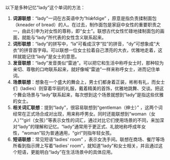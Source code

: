 以下是多种记忆“lady”这个单词的方法：
1. **词源联想**：“lady”一词在古英语中为“hlǣfdige” ，原意是指负责揉制面包（kneader of bread）的人。在过去，制作面包是家庭中女性的重要职责之一，由此引申为对女性的尊称，即“女士”。联想古代女性忙碌地揉制面包的画面，就能与“lady”所代表的女性含义联系起来。
2. **词形联想**：“lady”的拼写中，“la”可看成汉字“拉”的拼音，“dy”可想象成“大衣”的拼音首字母。可以联想一位女士拉着自己漂亮的大衣，优雅地走着，这样就能记住“lady”是女士的意思。
3. **发音联想**：“lady”发音类似“雷迪”。可以把它和生活中称呼女士时，那种较为亲切、尊敬的口吻联系起来，就好像喊“雷迪”一样来称呼女士，进而记住单词。
4. **场景联想**：想象在一个盛大的舞会上，男士们都身着正装，彬彬有礼，而女士们（ladies）则穿着华丽的礼服，戴着精美的首饰，优雅地跳舞、交谈。把这个舞会场景与“lady”联系起来，每次想到这个场景就想到“lady”是指这些优雅的女士。
5. **相关词汇联想**：提到“lady”，很容易联想到“gentleman（绅士）” ，这两个词经常在正式场合成对出现，用来称呼男女。同时还能联想到“woman（女人）”“girl（女孩）”等表示女性的词汇，通过对比它们使用场景的不同，来加深对“lady”的理解和记忆。“lady”通常用于更正式、礼貌地称呼成年女性，“woman”较为普通通用，“girl”则指年轻女孩。
6. **短语联想**：常见短语“ladies' room” ，表示女洗手间。联想在商场、餐厅等场所看到指示牌上写着“ladies' room”，就知道“lady”和女士相关，并且通过这个短语，更能明白“lady”在生活场景中的具体应用。 